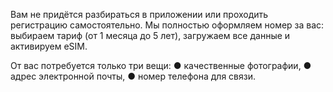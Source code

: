

Вам не придётся разбираться в приложении или проходить регистрацию самостоятельно. Мы полностью оформляем номер за вас: выбираем тариф (от 1 месяца до 5 лет), загружаем все данные и активируем eSIM.

От вас потребуется только три вещи:
● качественные фотографии,
● адрес электронной почты,
● номер телефона для связи.